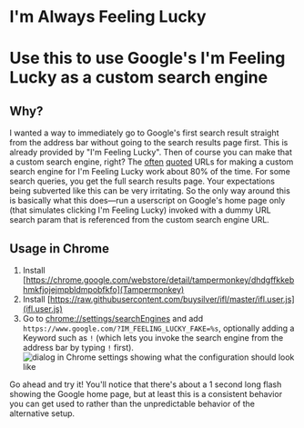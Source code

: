 I'm Always Feeling Lucky
========================

# Use this to use Google's I'm Feeling Lucky as a custom search engine

## Why?

I wanted a way to immediately go to Google's first search result straight from the address bar without going to the search results page first. This is already provided by "I'm Feeling Lucky". Then of course you can make that a custom search engine, right? The [often](https://www.addictivetips.com/web/add-googles-im-feeling-lucky-as-a-search-engine-in-your-browser/) [quoted](https://gist.github.com/buysilver/54928c23588a193f47092e263f92cbff) URLs for making a custom search engine for I'm Feeling Lucky work about 80% of the time. For some search queries, you get the full search results page. Your expectations being subverted like this can be very irritating. So the only way around this is basically what this does—run a userscript on Google's home page only (that simulates clicking I'm Feeling Lucky) invoked with a dummy URL search param that is referenced from the custom search engine URL.

## Usage in Chrome

1. Install [https://chrome.google.com/webstore/detail/tampermonkey/dhdgffkkebhmkfjojejmpbldmpobfkfo](Tampermonkey)
2. Install [https://raw.githubusercontent.com/buysilver/ifl/master/ifl.user.js](ifl.user.js)
3. Go to [chrome://settings/searchEngines](chrome://settings/searchEngines) and add ``https://www.google.com/?IM_FEELING_LUCKY_FAKE=%s``, optionally adding a Keyword such as ``!`` (which lets you invoke the search engine from the address bar by typing ``!`` first).
![dialog in Chrome settings showing what the configuration should look like](https://i.imgur.com/7v4AR7W.png)

Go ahead and try it! You'll notice that there's about a 1 second long flash showing the Google home page, but at least this is a consistent behavior you can get used to rather than the unpredictable behavior of the alternative setup.